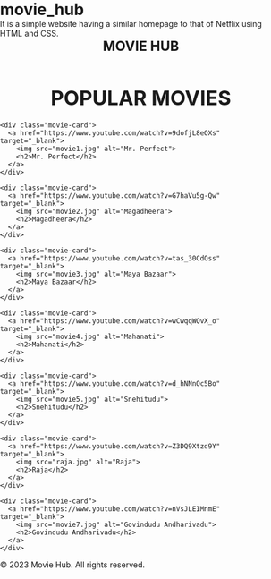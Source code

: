 # movie_hub
It is a simple website having a similar homepage to that of Netflix using HTML and CSS.

<!DOCTYPE html>
<html lang="en">
<head>
<meta charset="UTF-8">
<meta name="viewport" content="width=device-width, initial-scale=1.0">
<title>Movie Hub</title>
<style>
  /* Reset some default styles */
  body, h1, h2, p, ul {
    margin: 0;
    padding: 0;
  }

  /* Set background and font styles */
  body {
    font-family: Arial, sans-serif;
    background-color: #141414;
    color: #fff;
    background-image: url('background1.jpg'); /* Background image */
    background-size: cover;
    background-repeat: no-repeat;
  }

  /* Header styles */
  header {
    background-color: #111;
    padding: 10px 0;
    text-align: center;
  }
  .logo {
    font-size: 24px;
    font-weight: bold;
    text-transform: uppercase;
  }

  /* Main content styles */
  .main-content {
    padding: 40px;
  }
  .main-content h1 {
    font-size: 36px;
    margin-bottom: 20px;
    text-align: center;
    text-transform: uppercase;
  }

  /* Movie/Show card styles */
  .movie-card {
    display: inline-block;
    width: 200px;
    margin: 0 10px;
    text-align: center;
  }
  .movie-card img {
    max-width: 90%; /* Decrease image size by 10% */
    border-radius: 8px;
  }
  .movie-card h2 {
    font-size: 20px;
    margin-top: 10px;
  }

  /* Footer styles */
  footer {
    text-align: center;
    padding: 20px 0;
    background-color: #111;
    color: #888;
  }
</style>
</head>
<body>
  <header>
    <div class="logo">Movie Hub</div>
  </header>

  <div class="main-content">
    <h1>Popular Movies</h1>

    <div class="movie-card">
      <a href="https://www.youtube.com/watch?v=9dofjL8eOXs" target="_blank">
        <img src="movie1.jpg" alt="Mr. Perfect">
        <h2>Mr. Perfect</h2>
      </a>
    </div>

    <div class="movie-card">
      <a href="https://www.youtube.com/watch?v=G7haVu5g-Qw" target="_blank">
        <img src="movie2.jpg" alt="Magadheera">
        <h2>Magadheera</h2>
      </a>
    </div>

    <div class="movie-card">
      <a href="https://www.youtube.com/watch?v=tas_30CdOss" target="_blank">
        <img src="movie3.jpg" alt="Maya Bazaar">
        <h2>Maya Bazaar</h2>
      </a>
    </div>

    <div class="movie-card">
      <a href="https://www.youtube.com/watch?v=wCwqqWQvX_o" target="_blank">
        <img src="movie4.jpg" alt="Mahanati">
        <h2>Mahanati</h2>
      </a>
    </div>

    <div class="movie-card">
      <a href="https://www.youtube.com/watch?v=d_hNNnOc5Bo" target="_blank">
        <img src="movie5.jpg" alt="Snehitudu">
        <h2>Snehitudu</h2>
      </a>
    </div>

    <div class="movie-card">
      <a href="https://www.youtube.com/watch?v=Z3DQ9Xtzd9Y" target="_blank">
        <img src="raja.jpg" alt="Raja">
        <h2>Raja</h2>
      </a>
    </div>

    <div class="movie-card">
      <a href="https://www.youtube.com/watch?v=nVsJLEIMnmE" target="_blank">
        <img src="movie7.jpg" alt="Govindudu Andharivadu">
        <h2>Govindudu Andharivadu</h2>
      </a>
    </div>
  </div>

  <footer>
    <p>&copy; 2023 Movie Hub. All rights reserved.</p>
  </footer>
</body>
</html>

